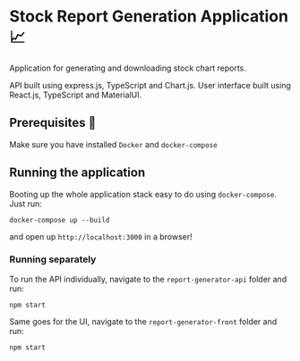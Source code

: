 # Stock Report Generation Application :chart_with_upwards_trend:

Application for generating and downloading stock chart reports.

API built using express.js, TypeScript and Chart.js.
User interface built using React.js, TypeScript and MaterialUI.

## Prerequisites :whale:

Make sure you have installed `Docker` and `docker-compose`

## Running the application

Booting up the whole application stack easy to do using `docker-compose`. Just run:

    docker-compose up --build

and open up `http://localhost:3000` in a browser!

### Running separately

To run the API individually, navigate to the `report-generator-api` folder and run:

    npm start

Same goes for the UI, navigate to the `report-generator-front` folder and run:

    npm start
